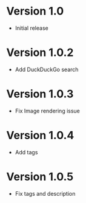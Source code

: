 
# Version 1.0

- Initial release

# Version 1.0.2

- Add DuckDuckGo search

# Version 1.0.3

- Fix Image rendering issue

# Version 1.0.4

- Add tags

# Version 1.0.5

- Fix tags and description

